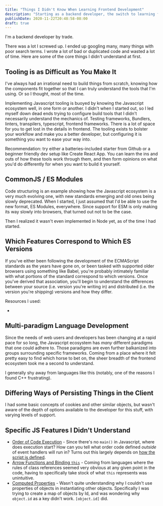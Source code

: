 ```yaml
---
title: "Things I Didn't Know When Learning Frontend Development"
description: "Starting as a backend developer, the switch to learning frontend was jarring in many ways. I tried to spend that time documenting them."
publishDate: 2020-11-22T20:48:58-08:00
draft: true
---
```


I'm a backend developer by trade.

There was a lot I screwed up. I ended up googling many, many things with poor search terms. I wrote a lot of bad or duplicated code and wasted a lot of time. Here are some of the core things I didn't understand at first.

## Tooling is as Difficult as You Make It

I've always had an irrational need to build things from scratch, knowing how the components fit together so that I can truly understand the tools that I'm using. Or so I thought, most of the time.

Implementing Javascript tooling is buoyed by knowing the Javascript ecosystem well, in one form or another. I didn't when I started out, so I led myself down dead ends trying to configure build tools that I didn't necessarily understand the mechanics of. Testing frameworks, Bundlers, linters, transpilers, typescript, frontend frameworks. There is a lot of space for you to get lost in the details in frontend. The tooling exists to bolster your workflow and make you a better developer, but configuring it is something you want to ease your way into.

Recommendation: try either a batteries-included starter from Github or a beginner friendly dev setup like Create React App. You can learn the ins and outs of how these tools work through them, and then form opinions on what you'd do differently for when you want to build it yourself.

## CommonJS / ES Modules

Code structuring is an example showing how the Javascript ecosystem is a very much evolving one, with new standards emerging and old ones being slowly deprecated. When I started, I just assumed that I'd be able to use the new format, ES Modules, everywhere. Since support for ESM is only making its way slowly into browsers, that turned out not to be the case.

Then I realized it wasn't even implemented in Node yet, as of the time I had started.

## Which Features Correspond to Which ES Versions

If you've either been following the development of the ECMAScript standards as the years have gone on, or been tasked with supported older browsers using something like Babel, you're probably intimately familiar with what portions of the standard correspond to which versions. Once you've derived that association, you'll begin to understand the differences between your source (i.e. version you're writing in) and distributed (i.e. the version you're shipping) versions and how they differ.

Resources I used:

- 

## Multi-paradigm Language Development

Since the needs of web users and developers has been changing at a rapid pace for so long, the Javascript ecosystem has _many_ different paradigms that one could adhere to. Those paradigms are even further balkanized into groups surrounding specific frameworks. Coming from a place where it felt pretty easy to find which horse to bet on, the sheer breadth of the frontend ecosystem took me a second to understand.

I generally shy away from languages like this (notably, one of the reasons I found C++ frustrating).

## Differing Ways of Persisting Things in the Client

I had some basic concepts of cookies and other similar objects, but wasn't aware of the depth of options available to the developer for this stuff, with varying levels of support.

## Specific JS Features I Didn't Understand

- [Order of Code Execution]() - Since there's no `main()` in Javascript, where does execution start? How can you tell what order code defined _outside_ of event handlers will run in? Turns out this largely depends on [how the script is defined](https://stackoverflow.com/a/2343051/3522314).
- [Arrow Functions and Binding `this`]() - Coming from languages where the rules of class references seemed very obvious at any given point in the code, having to specifically take stock of what `this` represents was unintuitive.
- [Computed Properties](https://javascript.info/object#computed-properties) - Wasn't quite understanding why I couldn't use properties of objects in instantiating other objects. Specifically I was trying to create a map of objects by Id, and was wondering why `object.id` as a key didn't work. `[object.id]` did.
